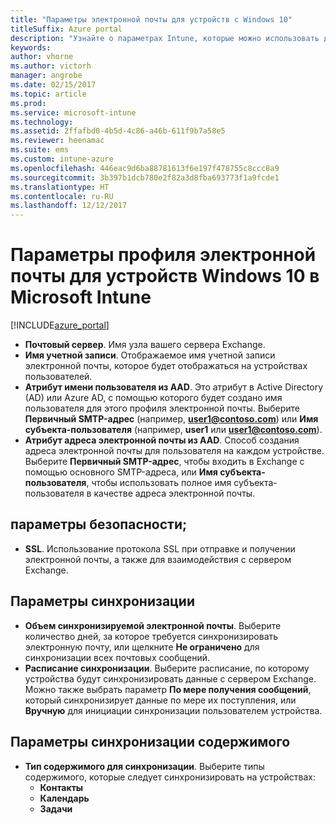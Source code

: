 ```yaml
---
title: "Параметры электронной почты для устройств с Windows 10"
titleSuffix: Azure portal
description: "Узнайте о параметрах Intune, которые можно использовать для настройки подключений электронной почты на устройствах Windows 10.\""
keywords: 
author: vhorne
ms.author: victorh
manager: angrobe
ms.date: 02/15/2017
ms.topic: article
ms.prod: 
ms.service: microsoft-intune
ms.technology: 
ms.assetid: 2ffafbd0-4b5d-4c86-a46b-611f9b7a58e5
ms.reviewer: heenamac
ms.suite: ems
ms.custom: intune-azure
ms.openlocfilehash: 446eac9d6ba88781613f6e197f478755c8ccc8a9
ms.sourcegitcommit: 3b397b1dcb780e2f82a3d8fba693773f1a9fcde1
ms.translationtype: HT
ms.contentlocale: ru-RU
ms.lasthandoff: 12/12/2017
---
```

# <a name="email-profile-settings-for-windows-10-devices-in-microsoft-intune"></a>Параметры профиля электронной почты для устройств Windows 10 в Microsoft Intune

[!INCLUDE[azure_portal](./includes/azure_portal.md)]



- **Почтовый сервер**. Имя узла вашего сервера Exchange.
- **Имя учетной записи**. Отображаемое имя учетной записи электронной почты, которое будет отображаться на устройствах пользователей.
- **Атрибут имени пользователя из AAD**. Это атрибут в Active Directory (AD) или Azure AD, с помощью которого будет создано имя пользователя для этого профиля электронной почты. Выберите **Первичный SMTP-адрес** (например, **user1@contoso.com**) или **Имя субъекта-пользователя** (например, **user1** или **user1@contoso.com**).
- **Атрибут адреса электронной почты из AAD**. Способ создания адреса электронной почты для пользователя на каждом устройстве. Выберите **Первичный SMTP-адрес**, чтобы входить в Exchange с помощью основного SMTP-адреса, или **Имя субъекта-пользователя**, чтобы использовать полное имя субъекта-пользователя в качестве адреса электронной почты.


## <a name="security-settings"></a>параметры безопасности;

- **SSL**. Использование протокола SSL при отправке и получении электронной почты, а также для взаимодействия с сервером Exchange.



## <a name="synchronization-settings"></a>Параметры синхронизации

- **Объем синхронизируемой электронной почты**. Выберите количество дней, за которое требуется синхронизировать электронную почту, или щелкните **Не ограничено** для синхронизации всех почтовых сообщений.
- **Расписание синхронизации**. Выберите расписание, по которому устройства будут синхронизировать данные с сервером Exchange. Можно также выбрать параметр **По мере получения сообщений**, который синхронизирует данные по мере их поступления, или **Вручную** для инициации синхронизации пользователем устройства.

## <a name="content-sync-settings"></a>Параметры синхронизации содержимого

- **Тип содержимого для синхронизации**. Выберите типы содержимого, которые следует синхронизировать на устройствах:
    - **Контакты**
    - **Календарь**
    - **Задачи**
